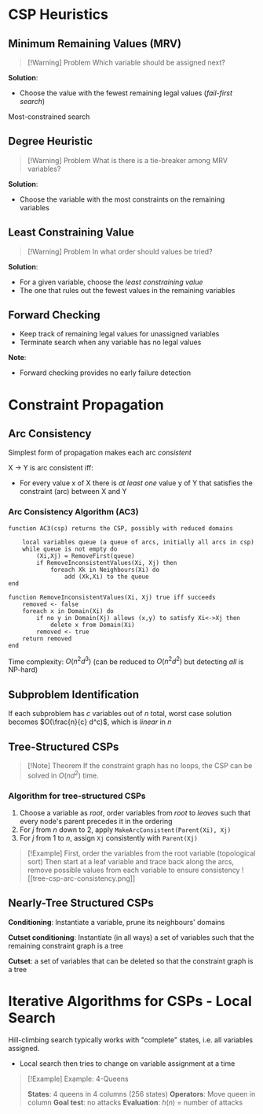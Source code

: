 
# CSP Heuristics


## Minimum Remaining Values (MRV)

>[!Warning] Problem
> Which variable should be assigned next?

**Solution**:
- Choose the value with the fewest remaining legal values (*fail-first search*)

Most-constrained search

## Degree Heuristic

>[!Warning] Problem
>What is there is a tie-breaker among MRV variables?

**Solution**:
- Choose the variable with the most constraints on the remaining variables


## Least Constraining Value

>[!Warning] Problem
>In what order should values be tried?

**Solution**:
- For a given variable, choose the *least constraining value*
- The one that rules out the fewest values in the remaining variables


## Forward Checking

- Keep track of remaining legal values for unassigned variables
- Terminate search when any variable has no legal values

**Note**:
- Forward checking provides no early failure detection

# Constraint Propagation

## Arc Consistency
Simplest form of propagation makes each arc *consistent*

X -> Y is arc consistent iff:
- For every value x of X there is *at least one* value y of Y that satisfies the constraint (arc) between X and Y

### Arc Consistency Algorithm (AC3)


```
function AC3(csp) returns the CSP, possibly with reduced domains
	
	local variables queue (a queue of arcs, initially all arcs in csp)
	while queue is not empty do
		(Xi,Xj) = RemoveFirst(queue)
		if RemoveInconsistentValues(Xi, Xj) then
			foreach Xk in Neighbours(Xi) do
				add (Xk,Xi) to the queue
end

function RemoveInconsistentValues(Xi, Xj) true iff succeeds
	removed <- false
	foreach x in Domain(Xi) do
		if no y in Domain(Xj) allows (x,y) to satisfy Xi<->Xj then
			delete x from Domain(Xi)
		removed <- true
	return removed
end
```


Time complexity: $O(n^2d^3)$ (can be reduced to $O(n^2d^2)$ but detecting *all* is NP-hard)


## Subproblem Identification

If each subproblem has $c$ variables out of $n$ total, worst case solution becomes $O(\frac{n}{c} d^c)$, which is *linear* in $n$ 


## Tree-Structured CSPs

>[!Note] Theorem
>If the constraint graph has no loops, the CSP can be solved in $O(nd^2)$ time.

### Algorithm for tree-structured CSPs

1. Choose a variable as *root*, order variables from *root* to *leaves* such that every node's parent precedes it in the ordering 
2. For $j$ from $n$ down to $2$, apply `MakeArcConsistent(Parent(Xi), Xj)`
3. For $j$ from $1$ to $n$, assign `Xj` consistently with `Parent(Xj)`


>[!Example]
>First, order the variables from the root variable (topological sort)
>Then start at a leaf variable and trace back along the arcs, remove possible values from each variable to ensure consistency
>![[tree-csp-arc-consistency.png]]
> 


## Nearly-Tree Structured CSPs

**Conditioning**: Instantiate a variable, prune its neighbours' domains

**Cutset conditioning**: Instantiate (in all ways) a set of variables such that the remaining constraint graph is a tree

**Cutset**: a set of variables that can be deleted so that the constraint graph is a tree



# Iterative Algorithms for CSPs - Local Search


Hill-climbing search typically works with "complete" states, i.e. all variables assigned.
- Local search then tries to change on variable assignment at a time

>[!Example] Example: 4-Queens
>
>**States**: 4 queens in 4 columns (256 states)
>**Operators**: Move queen in column
>**Goal test**: no attacks
>**Evaluation**: $h(n)$ = number of attacks



